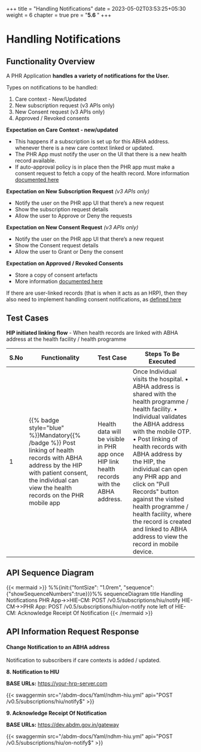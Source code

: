 +++
title = "Handling Notifications"
date = 2023-05-02T03:53:25+05:30
weight = 6
chapter = true
pre = "<b>5.6 </b>"
+++

# Handling Notifications

## Functionality Overview

A PHR Application **handles a variety of notifications for the User.**

Types on notifications to be handled:

1. Care context - New/Updated
2. New subscription request (v3 APIs only)
3. New Consent request (v3 APIs only) 
4. Approved / Revoked consents

**Expectation on Care Context - new/updated**

- This happens if a subscription is set up for this ABHA address. whenever there is a new care context linked or updated.
- The PHR App must notify the user on the UI that there is a new health record available.
- If auto-approval policy is in place then the PHR app must make a consent request to fetch a copy of the health record. More information [documented here](/abdm-docs/4-milestone3/requesting-consent/index.html)

**Expectation on New Subscription Request** *(v3 APIs only)*

- Notify the user on the PHR app UI that there’s a new request
- Show the subscription request details
- Allow the user to Approve or Deny the requests

**Expectation on New Consent Request** *(v3 APIs only)*

- Notify the user on the PHR app UI that there’s a new request
- Show the Consent request details
- Allow the user to Grant or Deny the consent

**Expectation on Approved / Revoked Consents**

- Store a copy of consent artefacts
- More information [documented here](/abdm-docs/3-milestone2/store-consent-artefacts/index.html)

If there are user-linked records (that is when it acts as an HRP), then they also need to implement handling consent notifications, as [defined here](/abdm-docs/3-milestone2/store-consent-artefacts/index.html)

## Test Cases

**HIP initiated linking flow**  - When health records are linked with ABHA address at the health facility / health programme

S.No|Functionality|Test Case|Steps To Be Executed 
|--|------|-----|-----|
1|{{% badge style="blue" %}}Mandatory{{% /badge %}}  Post linking of health records with ABHA address by the HIP with patient consent, the individual can view the health records on the PHR mobile app|Health data will be visible in PHR app once HIP link health records with the ABHA address.|Once Individual visits the hospital. • ABHA address is shared with the health programme / health facility. • Individual validates the ABHA address with the mobile OTP. • Post linking of health records with ABHA address by the HIP, the individual can open any PHR app  and click on "Pull Records" button against the visited health programme / health facility, where the record is created and linked to ABHA address to view the record in mobile device.

## API Sequence Diagram

{{< mermaid >}}
%%{init:{"fontSize": "1.0rem", "sequence":{"showSequenceNumbers":true}}}%%
sequenceDiagram
title Handling Notifications
PHR App->>HIE-CM: POST /v0.5/subscriptions/hiu/notify
HIE-CM->>PHR App: POST /v0.5/subscriptions/hiu/on-notify
note left of HIE-CM: Acknowledge Receipt Of Notification
{{< /mermaid >}}

## API Information Request Response

#### Change Notification to an ABHA address

Notification to subscribers if care contexts is added / updated.

**8. Notification to HIU**

**BASE URLs:** https://your-hrp-server.com

{{< swaggermin src="/abdm-docs/Yaml/ndhm-hiu.yml" api="POST /v0.5/subscriptions/hiu/notify$" >}}

**9. Acknowledge Receipt Of Notification**

**BASE URLs:**  https://dev.abdm.gov.in/gateway

{{< swaggermin src="/abdm-docs/Yaml/ndhm-hiu.yml" api="POST /v0.5/subscriptions/hiu/on-notify$" >}}
